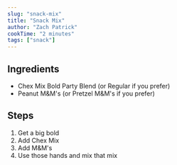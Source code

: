 ```yaml
---
slug: "snack-mix"
title: "Snack Mix"
author: "Zach Patrick"
cookTime: "2 minutes"
tags: ["snack"]
---
```


## Ingredients

- Chex Mix Bold Party Blend (or Regular if you prefer)
- Peanut M&M's (or Pretzel M&M's if you prefer)

## Steps

1. Get a big bold
2. Add Chex Mix
3. Add M&M's
4. Use those hands and mix that mix